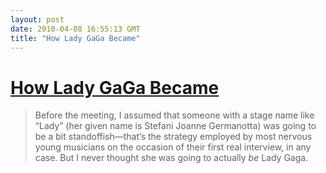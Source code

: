 ```yaml
---
layout: post
date: 2010-04-08 16:55:13 GMT
title: "How Lady GaGa Became"
---
```

# [How Lady GaGa Became](http://nymag.com/arts/popmusic/features/65127/)

> Before the meeting, I assumed that someone with a stage name like “Lady” (her given name is Stefani Joanne Germanotta) was going to be a bit standoffish—that’s the strategy employed by most nervous young musicians on the occasion of their first real interview, in any case. But I never thought she was going to actually _be_ Lady Gaga.